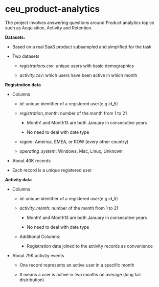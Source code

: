 # ceu_product-analytics

The project involves answering questions around Product analytics topics such as Acquisition, Activity and Retention.

**Datasets:**

* Based on a real SaaS product subsampled and simplified for the task 

* Two datasets 

  * *registrations.csv*: unique users with basic demographics
  
  * *activity.csv*: which users have been active in which month
  
**Registration data**

* Columns

  * *id*: unique identifier of a registered user(e.g id_5)
  
  * *registration_month*: number of the month from 1 to 21 
  
    * Month1 and Month13 are both January in consecutive years
    
    * No need to deal with date type
    
  * *region*: America, EMEA, or ROW (every other country)
  
  * *operating_system*: Windows, Mac, Linux, Unknown
  
* About 40K records
  
* Each record is a unique registered user
  
**Activity data**

* Columns

  * *id*: unique identifier of a registered user(e.g id_5)
  
  * *activity_month*: number of the month from 1 to 21
  
    * Month1 and Month13 are both January in consecutive years
    
    * No need to deal with date type
    
  * Additional Columns:
  
    * Registration data joined to the activity records as convenience
  
* About 79K activity events
  
  * One record represents an active user in a specific month
    
  * It means a user is active in two months on average (long tail distribution)

